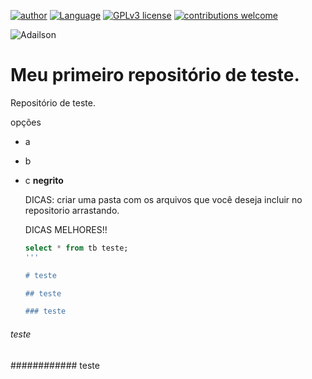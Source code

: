 [![author](https://img.shields.io/badge/Author-AlexSouza-blue.svg)](https://linktr.ee/zouza) [![Language](https://img.shields.io/badge/Language-Python|R-green.svg)](https://www.python.org/downloads/release/python-365/) [![GPLv3 license](https://img.shields.io/badge/License-GPLv3-red.svg)](http://perso.crans.org/besson/LICENSE.html) [![contributions welcome](https://img.shields.io/badge/Contributions-Welcome-brightgreen.svg?style=flat)](https://github.com/aasouzaconsult/Cientista-de-Dados)

![Adailson]([https://photos.google.com/photo/AF1QipOpBZi6J3RcO5dADwZcLfsJEbMw3786DdNTQ1ub](https://lh3.googleusercontent.com/pw/AIL4fc-wc5ZPbppSHdeuopZsV45tbZEBRF7agZA633tF1j9sLaHWquD9Ul9t3ZH7iroyd-GdNEp0BOzTJ8ksWVCsI-1PzWLi0qI0H8cQialvfGtVOjMPVvL2G-_A0D1Vfpqee2tuzx6e9vQVp_adeJZuvwmqqzsB0CdAzj8knjbKiApI-p0n9lVLn5GPSzE7t2k_NC1h0AGHwCEeQcuGqPE0M73mflNXOeeQ41pa1S36Dg9l8oNl81bQLqL209s8vwiwycG4KbHDa-pIZ2G4zpU2JNY3PjH8UaMWT-wNcfclOoen4aaFjtLC6yMhtuNSNwNOvOtQ7p1tOGSs_vTsWJTqvV9HIxHCslxYY352TwWbgXgC-e9jXmStS0y1hHsJtqLFfUxYlOR-i76d3H9vKJac6_OrCR6X7L3Xo6yoRn0dVQ5OPyZ1G77MOKnvuQvnxZ1p5GZ9xtA9LUEQNHaGnEY2moGxaszMQbzssp2dTqns9NBbhKuTYA9ADNeqo9CVMYyiGEiDhmYJf9LKncDUdhh094vHBkZAEmpcy0iCt4pXbiu-gv2RcaDL7_cQ2DAyZ7Tl2-eh5JxgCBKsWiKLYG1LNIPupJ3JNDXztmXkKIvHKd1iKzWUfj6grRKAyBuD7Pco1d33lvBEp4xuVaHd4uylTEAFT8CivEph7of9y4fvgh4ByohNn3kMWJp5Ekuckfr-K_QqyfjfyLNBZdklAy1CcOeTktfn5QaSprlyLdhPtzxMGMugEThaz_pH_9rNwilyN7SpWZNbloQcELPGwHxkbxkIaW0JbEqMTWYV6yjnQtHXo2clj_TTJGb_PYaXAwcQjayOD2A-o3NzdmOlReYkQEmSdCnOruS6gipDkvRzvdVrt2WRhbLRnzxtDUpCReCvOPu-Ki08ttIqIf935R0jrP72ddCA6DDAqS4xsFo9USkk998Yjj7aSTLj6OTk2mV_rUSQrVl17lsWCQerDS1M_3f8JEHeq_uiD3APS1Ol164CZA1n88YWNuhmq3MJc3iHZQj3JAAHhLGTEcpEnJTgkyjIWVbtpF4Z93tE6J67zilGDU_JT6fQlNpCiTbIq_bAJ5_P8s_iCVCV=w1239-h594-s-no?authuser=0)https://lh3.googleusercontent.com/pw/AIL4fc-wc5ZPbppSHdeuopZsV45tbZEBRF7agZA633tF1j9sLaHWquD9Ul9t3ZH7iroyd-GdNEp0BOzTJ8ksWVCsI-1PzWLi0qI0H8cQialvfGtVOjMPVvL2G-_A0D1Vfpqee2tuzx6e9vQVp_adeJZuvwmqqzsB0CdAzj8knjbKiApI-p0n9lVLn5GPSzE7t2k_NC1h0AGHwCEeQcuGqPE0M73mflNXOeeQ41pa1S36Dg9l8oNl81bQLqL209s8vwiwycG4KbHDa-pIZ2G4zpU2JNY3PjH8UaMWT-wNcfclOoen4aaFjtLC6yMhtuNSNwNOvOtQ7p1tOGSs_vTsWJTqvV9HIxHCslxYY352TwWbgXgC-e9jXmStS0y1hHsJtqLFfUxYlOR-i76d3H9vKJac6_OrCR6X7L3Xo6yoRn0dVQ5OPyZ1G77MOKnvuQvnxZ1p5GZ9xtA9LUEQNHaGnEY2moGxaszMQbzssp2dTqns9NBbhKuTYA9ADNeqo9CVMYyiGEiDhmYJf9LKncDUdhh094vHBkZAEmpcy0iCt4pXbiu-gv2RcaDL7_cQ2DAyZ7Tl2-eh5JxgCBKsWiKLYG1LNIPupJ3JNDXztmXkKIvHKd1iKzWUfj6grRKAyBuD7Pco1d33lvBEp4xuVaHd4uylTEAFT8CivEph7of9y4fvgh4ByohNn3kMWJp5Ekuckfr-K_QqyfjfyLNBZdklAy1CcOeTktfn5QaSprlyLdhPtzxMGMugEThaz_pH_9rNwilyN7SpWZNbloQcELPGwHxkbxkIaW0JbEqMTWYV6yjnQtHXo2clj_TTJGb_PYaXAwcQjayOD2A-o3NzdmOlReYkQEmSdCnOruS6gipDkvRzvdVrt2WRhbLRnzxtDUpCReCvOPu-Ki08ttIqIf935R0jrP72ddCA6DDAqS4xsFo9USkk998Yjj7aSTLj6OTk2mV_rUSQrVl17lsWCQerDS1M_3f8JEHeq_uiD3APS1Ol164CZA1n88YWNuhmq3MJc3iHZQj3JAAHhLGTEcpEnJTgkyjIWVbtpF4Z93tE6J67zilGDU_JT6fQlNpCiTbIq_bAJ5_P8s_iCVCV=w1239-h594-s-no?authuser=0)

# Meu primeiro repositório de teste.
Repositório de teste.

opções
- a
- b
- c
  **negrito**

  DICAS: criar uma pasta com os arquivos que você deseja incluir no repositorio arrastando.

  DICAS MELHORES!!
  
  ```SQL
  select * from tb teste;
  '''

  # teste

  ## teste

  ### teste

###### teste 
############ teste
  
